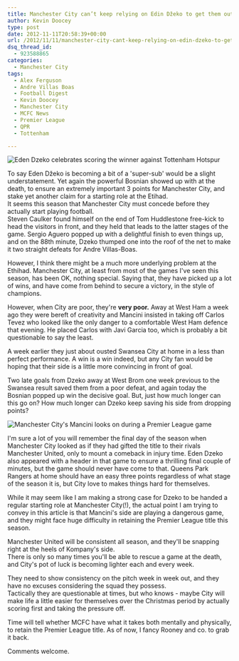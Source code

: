 ```yaml
---
title: Manchester City can’t keep relying on Edin Džeko to get them out of jail
author: Kevin Doocey
type: post
date: 2012-11-11T20:58:39+00:00
url: /2012/11/11/manchester-city-cant-keep-relying-on-edin-dzeko-to-get-them-out-of-jail/
dsq_thread_id:
  - 923588865
categories:
  - Manchester City
tags:
  - Alex Ferguson
  - Andre Villas Boas
  - Football Digest
  - Kevin Doocey
  - Manchester City
  - MCFC News
  - Premier League
  - QPR
  - Tottenham

---
```

![Eden Dzeko celebrates scoring the winner against Tottenham Hotspur](/wp-content/uploads/2012/11/Eden-Dzeko-Manchester-City.jpg)

To say Eden Džeko is becoming a bit of a 'super-sub' would be a slight understatement. Yet again the powerful Bosnian showed up with at the death, to ensure an extremely important 3 points for Manchester City, and stake yet another claim for a starting role at the Etihad.  
It seems this season that Manchester City must concede before they actually start playing football.   
Steven Caulker found himself on the end of Tom Huddlestone free-kick to head the visitors in front, and they held that leads to the latter stages of the game. Sergio Aguero popped up with a delightful finish to even things up, and on the 88th minute, Dzeko thumped one into the roof of the net to make it two straight defeats for Andre Villas-Boas.

However, I think there might be a much more underlying problem at the Ethihad. Manchester City, at least from most of the games I've seen this season, has been OK, nothing special. Saying that, they have picked up a lot of wins, and have come from behind to secure a victory, in the style of champions.

However, when City are poor, they're **very poor.** Away at West Ham a week ago they were bereft of creativity and Mancini insisted in taking off Carlos Tevez who looked like the only danger to a comfortable West Ham defence that evening. He placed Carlos with Javi Garcia too, which is probably a bit questionable to say the least.

A week earlier they just about ousted Swansea City at home in a less than perfect performance. A win is a win indeed, but any City fan would be hoping that their side is a little more convincing in front of goal.

Two late goals from Dzeko away at West Brom one week previous to the Swansea result saved them from a poor defeat, and again today the Bosnian popped up win the decisive goal. But, just how much longer can this go on? How much longer can Dzeko keep saving his side from dropping points?

![Manchester City's Mancini looks on during a Premier League game](/wp-content/uploads/2012/11/Mancini-Manchester-City.jpg)

I'm sure a lot of you will remember the final day of the season when Manchester City looked as if they had gifted the title to their rivals Manchester United, only to mount a comeback in injury time. Eden Dzeko also appeared with a header in that game to ensure a thrilling final couple of minutes, but the game should never have come to that. Queens Park Rangers at home should have an easy three points regardless of what stage of the season it is, but City love to makes things hard for themselves.

While it may seem like I am making a strong case for Dzeko to be handed a regular starting role at Manchester City(!), the actual point I am trying to convey in this article is that Mancini's side are playing a dangerous game, and they might face huge difficulty in retaining the Premier League title this season.

Manchester United will be consistent all season, and they'll be snapping right at the heels of Kompany's side.   
There is only so many times you'll be able to rescue a game at the death, and City's pot of luck is becoming lighter each and every week.

They need to show consistency on the pitch week in week out, and they have no excuses considering the squad they possess.   
Tactically they are questionable at times, but who knows - maybe City will make life a little easier for themselves over the Christmas period by actually scoring first and taking the pressure off.

Time will tell whether MCFC have what it takes both mentally and physically, to retain the Premier League title. As of now, I fancy Rooney and co. to grab it back.

Comments welcome.
